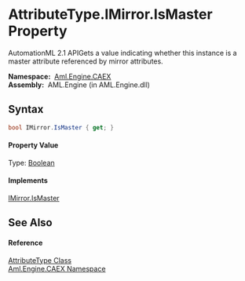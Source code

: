 AttributeType.IMirror.IsMaster Property
=======================================
AutomationML 2.1 APIGets a value indicating whether this instance is a master attribute referenced by mirror attributes.

  **Namespace:**  [Aml.Engine.CAEX][1]  
  **Assembly:**  AML.Engine (in AML.Engine.dll)

Syntax
------

```csharp
bool IMirror.IsMaster { get; }
```

#### Property Value
Type: [Boolean][2]
#### Implements
[IMirror.IsMaster][3]  


See Also
--------

#### Reference
[AttributeType Class][4]  
[Aml.Engine.CAEX Namespace][1]  

[1]: ../README.md
[2]: https://docs.microsoft.com/dotnet/api/system.boolean
[3]: ../IMirror/IsMaster.md
[4]: README.md
[5]: https://www.automationml.org
[6]: ../../icons/logoShade.png